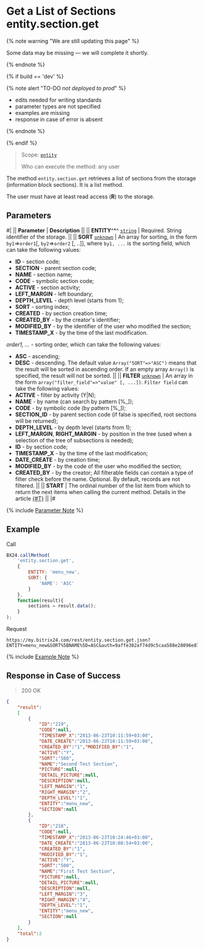 # Get a List of Sections entity.section.get

{% note warning "We are still updating this page" %}

Some data may be missing — we will complete it shortly.

{% endnote %}

{% if build == 'dev' %}

{% note alert "TO-DO _not deployed to prod_" %}

- edits needed for writing standards
- parameter types are not specified
- examples are missing
- response in case of error is absent

{% endnote %}

{% endif %}

> Scope: [`entity`](../../scopes/permissions.md)
>
> Who can execute the method: any user

The method `entity.section.get` retrieves a list of sections from the storage (information block sections). It is a list method.

The user must have at least read access (**R**) to the storage.

## Parameters

#|
|| **Parameter** | **Description** ||
|| **ENTITY**^*^
[`string`](../../data-types.md) | Required. String identifier of the storage. ||
|| **SORT**
[`unknown`](../../data-types.md) | An array for sorting, in the form `by1`=>`order1`[, `by2`=>`order2` [, ..]], where `by1, ...` is the sorting field, which can take the following values: 
- **ID** - section code;
- **SECTION** - parent section code;
- **NAME** - section name;
- **CODE** - symbolic section code;
- **ACTIVE** - section activity;
- **LEFT_MARGIN** - left boundary;
- **DEPTH_LEVEL** - depth level (starts from 1);
- **SORT** - sorting index;
- **CREATED** - by section creation time;
- **CREATED_BY** - by the creator's identifier;
- **MODIFIED_BY** - by the identifier of the user who modified the section;
- **TIMESTAMP_X** - by the time of the last modification.

*order1, ...* - sorting order, which can take the following values:
- **ASC** - ascending;
- **DESC** - descending.
The default value `Array("SORT"=>"ASC")` means that the result will be sorted in ascending order. If an empty array `Array()` is specified, the result will not be sorted. ||
|| **FILTER**
[`unknown`](../../data-types.md) | An array in the form `array("filter_field"=>"value" [, ...])`. `Filter field` can take the following values:
- **ACTIVE** - filter by activity (Y\|N);
- **NAME** - by name (can search by pattern [%_]);
- **CODE** - by symbolic code (by pattern [%_]);
- **SECTION_ID** - by parent section code (if false is specified, root sections will be returned);
- **DEPTH_LEVEL** - by depth level (starts from 1);
- **LEFT_MARGIN**, **RIGHT_MARGIN** - by position in the tree (used when a selection of the tree of subsections is needed);
- **ID** - by section code;
- **TIMESTAMP_X** - by the time of the last modification;
- **DATE_CREATE** - by creation time;
- **MODIFIED_BY** - by the code of the user who modified the section;
- **CREATED_BY** - by the creator;
All filterable fields can contain a type of filter check before the name. Optional. By default, records are not filtered. ||
|| **START** | The ordinal number of the list item from which to return the next items when calling the current method. Details in the article [{#T}](../../how-to-call-rest-api/list-methods-pecularities.md) ||
|#

{% include [Parameter Note](../../../_includes/required.md) %}

## Example

Call
```js
BX24.callMethod(
    'entity.section.get',
    {
        ENTITY: 'menu_new',
        SORT: {
            'NAME': 'ASC'
        }
    },
    function(result){
        sections = result.data();
    }
);
```

Request
```http
https://my.bitrix24.com/rest/entity.section.get.json?ENTITY=menu_new&SORT%5BNAME%5D=ASC&auth=9affe382af74d9c5caa588e28096e872
```

{% include [Example Note](../../../_includes/examples.md) %}

## Response in Case of Success

> 200 OK
```json
{
    "result":
    [
        {
            "ID":"219",
            "CODE":null,
            "TIMESTAMP_X":"2013-06-23T10:11:59+03:00",
            "DATE_CREATE":"2013-06-23T10:11:59+03:00",
            "CREATED_BY":"1","MODIFIED_BY":"1",
            "ACTIVE":"Y",
            "SORT":"500",
            "NAME":"Second Test Section",
            "PICTURE":null,
            "DETAIL_PICTURE":null,
            "DESCRIPTION":null,
            "LEFT_MARGIN":"1",
            "RIGHT_MARGIN":"2",
            "DEPTH_LEVEL":"1",
            "ENTITY":"menu_new",
            "SECTION":null
        },
        {
            "ID":"218",
            "CODE":null,
            "TIMESTAMP_X":"2013-06-23T10:24:46+03:00",
            "DATE_CREATE":"2013-06-23T10:08:54+03:00",
            "CREATED_BY":"1",
            "MODIFIED_BY":"1",
            "ACTIVE":"Y",
            "SORT":"500",
            "NAME":"First Test Section",
            "PICTURE":null,
            "DETAIL_PICTURE":null,
            "DESCRIPTION":null,
            "LEFT_MARGIN":"3",
            "RIGHT_MARGIN":"4",
            "DEPTH_LEVEL":"1",
            "ENTITY":"menu_new",
            "SECTION":null
        }
    ],
    "total":2
}
```